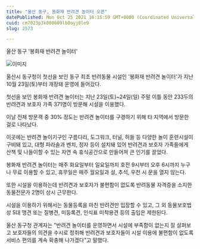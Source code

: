 ```yaml
---
title: "울산 동구, 봉화재 반려견 놀이터 오픈"
datePublished: Mon Oct 25 2021 16:15:59 GMT+0000 (Coordinated Universal Time)
cuid: cm7023p3k000609lb0oyj0le9
slug: 2573

---
```



울산 동구 '봉화재 반려견 놀이터'

![이미지](https://cdn.hashnode.com/res/hashnode/image/upload/v1739252615916/22f0cff8-b7a3-4d79-8458-af879ab74256.png)

울산시 동구청이 첫선을 보인 동구 최초 반려동물 시설인 '봉화재 반려견 놀이터'가 지난 10월 23일(토)부터 개장돼 운영에 들어갔다.

첫선을 보인 봉화재 반려견 놀이터는 지난 23일(토)~24일(일) 주말 이틀 동안 233두의 반려견과 보호자 가족 371명이 방문해 시설을 이용했다.

이날 전체 방문객 중 30% 정도는 반려견 놀이터를 구경하기 위해 타 지역에서 방문한 걸로 나타났다.

이곳에는 반려견 놀이기구인 구름다리, 도그워크, 터널, 허들 등 다양한 놀이 훈련시설이 구비돼 있고, 대형 파라솔과 벤치, 정자 등이 설치돼 있어 반려견과 보호자 가족들에게 산책 및 나들이할 수 있는 자연 속 휴식공간으로 만들어져 큰 인기를 끌었다.

봉화재 반려견 놀이터는 매주 화요일부터 일요일까지 호전 9시부터 오후 6시까지 누구나 무료 이용할 수 있고, 휴무일은 매주 월요일과 설, 추석, 우천 시 문을 열지 않는다.

또한 시설을 이용하는데 반려견과 보호자가 불편함이 없도록 반려동물 자격증을 소지한 동물전문가 2명이 상시 근무한다.

시설을 이용하기 위해서는 동물등록을 마친 반려견만 입장할 수 있고, 그 외 동물보호법상 5대 맹견 또는 질병견, 미등록견, 인식표 미착용견 등의 출입은 제한된다.

울산 동구청 관계자는 "반려견 놀이터를 운영하면서 시설에 부족함이 없는지 잘 살펴보고 보호자들의 의견을 수시로 청취해 반려견과 보호자들이 시설 이용에 불편함이 없도록 서비스 편의를 계속 확충해 나가겠다"고 말했다.